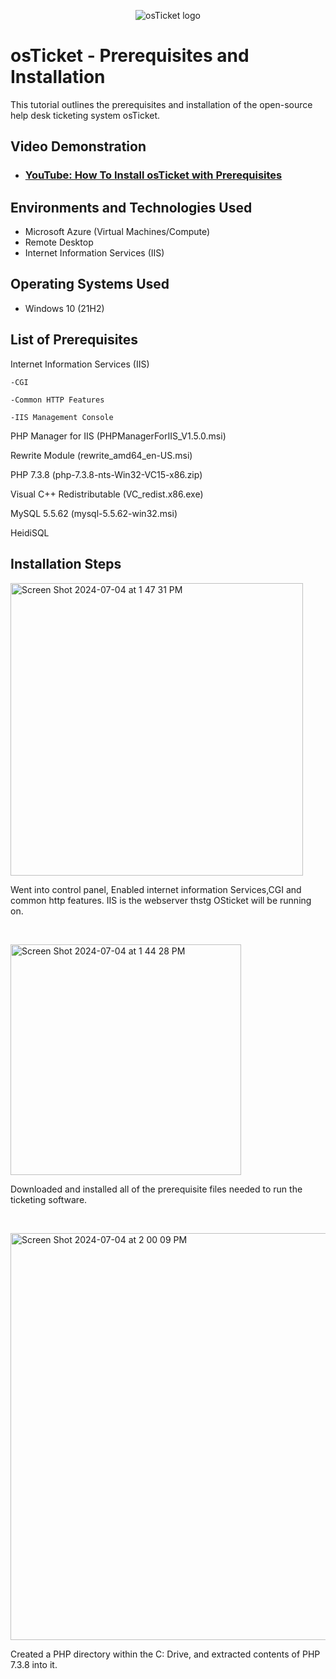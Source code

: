 <p align="center">
<img src="https://i.imgur.com/Clzj7Xs.png" alt="osTicket logo"/>
</p>

<h1>osTicket - Prerequisites and Installation</h1>
This tutorial outlines the prerequisites and installation of the open-source help desk ticketing system osTicket.<br />


<h2>Video Demonstration</h2>

- ### [YouTube: How To Install osTicket with Prerequisites](https://www.youtube.com)

<h2>Environments and Technologies Used</h2>

- Microsoft Azure (Virtual Machines/Compute)
- Remote Desktop
- Internet Information Services (IIS)

<h2>Operating Systems Used </h2>

- Windows 10</b> (21H2)

<h2>List of Prerequisites</h2>

Internet Information Services (IIS)

    -CGI
  
    -Common HTTP Features
  
    -IIS Management Console
PHP Manager for IIS (PHPManagerForIIS_V1.5.0.msi)

Rewrite Module (rewrite_amd64_en-US.msi)

PHP 7.3.8 (php-7.3.8-nts-Win32-VC15-x86.zip)

Visual C++ Redistributable (VC_redist.x86.exe)

MySQL 5.5.62 (mysql-5.5.62-win32.msi)

HeidiSQL

<h2>Installation Steps</h2>

<p>
<img width="468" alt="Screen Shot 2024-07-04 at 1 47 31 PM" src="https://github.com/Bpeduru/osticket-prereqs/assets/171273980/1bf84327-0832-476d-8285-c3eccdc5f923"


</p>
<p>
Went into control panel, Enabled internet information Services,CGI and common http features. IIS is the webserver thstg OSticket will be running on. 
</p>
<br />

<p>
<img width="369" alt="Screen Shot 2024-07-04 at 1 44 28 PM" src="https://github.com/Bpeduru/osticket-prereqs/assets/171273980/888554f6-f11f-460d-adba-ce50ffde36d9">

</p>
<p>
Downloaded and installed all of the prerequisite files needed to run the ticketing software.
</p>
<br />

<p>
<img width="651" alt="Screen Shot 2024-07-04 at 2 00 09 PM" src="https://github.com/Bpeduru/osticket-prereqs/assets/171273980/9c68bdbd-0f11-425c-9e88-cc9a11dc9e9a">

</p>
<p>
Created a PHP directory within the C: Drive, and extracted contents of PHP 7.3.8 into it. 
</p>
<br />
